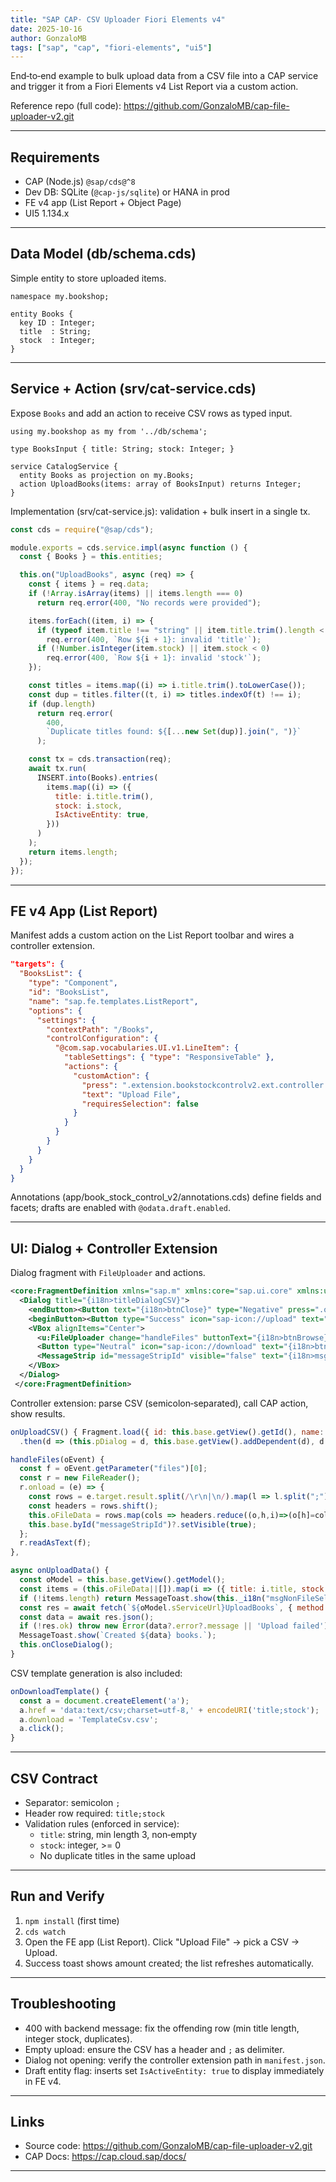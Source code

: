 ```yaml
---
title: "SAP CAP· CSV Uploader Fiori Elements v4"
date: 2025-10-16
author: GonzaloMB
tags: ["sap", "cap", "fiori-elements", "ui5"]
---
```


End‑to‑end example to bulk upload data from a CSV file into a CAP service and trigger it from a Fiori Elements v4 List Report via a custom action.

Reference repo (full code): https://github.com/GonzaloMB/cap-file-uploader-v2.git

---

## Requirements

- CAP (Node.js) `@sap/cds@^8`
- Dev DB: SQLite (`@cap-js/sqlite`) or HANA in prod
- FE v4 app (List Report + Object Page)
- UI5 1.134.x

---

## Data Model (db/schema.cds)

Simple entity to store uploaded items.

```cds
namespace my.bookshop;

entity Books {
  key ID : Integer;
  title  : String;
  stock  : Integer;
}
```

---

## Service + Action (srv/cat-service.cds)

Expose `Books` and add an action to receive CSV rows as typed input.

```cds
using my.bookshop as my from '../db/schema';

type BooksInput { title: String; stock: Integer; }

service CatalogService {
  entity Books as projection on my.Books;
  action UploadBooks(items: array of BooksInput) returns Integer;
}
```

Implementation (srv/cat-service.js): validation + bulk insert in a single tx.

```js
const cds = require("@sap/cds");

module.exports = cds.service.impl(async function () {
  const { Books } = this.entities;

  this.on("UploadBooks", async (req) => {
    const { items } = req.data;
    if (!Array.isArray(items) || items.length === 0)
      return req.error(400, "No records were provided");

    items.forEach((item, i) => {
      if (typeof item.title !== "string" || item.title.trim().length < 3)
        req.error(400, `Row ${i + 1}: invalid 'title'`);
      if (!Number.isInteger(item.stock) || item.stock < 0)
        req.error(400, `Row ${i + 1}: invalid 'stock'`);
    });

    const titles = items.map((i) => i.title.trim().toLowerCase());
    const dup = titles.filter((t, i) => titles.indexOf(t) !== i);
    if (dup.length)
      return req.error(
        400,
        `Duplicate titles found: ${[...new Set(dup)].join(", ")}`
      );

    const tx = cds.transaction(req);
    await tx.run(
      INSERT.into(Books).entries(
        items.map((i) => ({
          title: i.title.trim(),
          stock: i.stock,
          IsActiveEntity: true,
        }))
      )
    );
    return items.length;
  });
});
```

---

## FE v4 App (List Report)

Manifest adds a custom action on the List Report toolbar and wires a controller extension.

```json
"targets": {
  "BooksList": {
    "type": "Component",
    "id": "BooksList",
    "name": "sap.fe.templates.ListReport",
    "options": {
      "settings": {
        "contextPath": "/Books",
        "controlConfiguration": {
          "@com.sap.vocabularies.UI.v1.LineItem": {
            "tableSettings": { "type": "ResponsiveTable" },
            "actions": {
              "customAction": {
                "press": ".extension.bookstockcontrolv2.ext.controller.ListReportExt.onUploadCSV",
                "text": "Upload File",
                "requiresSelection": false
              }
            }
          }
        }
      }
    }
  }
}
```

Annotations (app/book_stock_control_v2/annotations.cds) define fields and facets; drafts are enabled with `@odata.draft.enabled`.

---

## UI: Dialog + Controller Extension

Dialog fragment with `FileUploader` and actions.

```xml
<core:FragmentDefinition xmlns="sap.m" xmlns:core="sap.ui.core" xmlns:u="sap.ui.unified">
  <Dialog title="{i18n>titleDialogCSV}">
    <endButton><Button text="{i18n>btnClose}" type="Negative" press=".onCloseDialog"/></endButton>
    <beginButton><Button type="Success" icon="sap-icon://upload" text="{i18n>btnUpload}" press=".onUploadData"/></beginButton>
    <VBox alignItems="Center">
      <u:FileUploader change="handleFiles" buttonText="{i18n>btnBrowse}" fileType="CSV" placeholder="{i18n>msgNonFileSelect}"/>
      <Button type="Neutral" icon="sap-icon://download" text="{i18n>btnDowloadTmpl}" press=".onDownloadTemplate"/>
      <MessageStrip id="messageStripId" visible="false" text="{i18n>msgStrip}" type="Success" showIcon="true"/>
    </VBox>
  </Dialog>
 </core:FragmentDefinition>
```

Controller extension: parse CSV (semicolon‑separated), call CAP action, show results.

```js
onUploadCSV() { Fragment.load({ id: this.base.getView().getId(), name: "bookstockcontrolv2.ext.view.UploadFileDialog", controller: this })
  .then(d => (this.pDialog = d, this.base.getView().addDependent(d), d.open())); },

handleFiles(oEvent) {
  const f = oEvent.getParameter("files")[0];
  const r = new FileReader();
  r.onload = (e) => {
    const rows = e.target.result.split(/\r\n|\n/).map(l => l.split(";")).filter(a => a.length > 1);
    const headers = rows.shift();
    this.oFileData = rows.map(cols => headers.reduce((o,h,i)=>(o[h]=cols[i],o),{}));
    this.base.byId("messageStripId")?.setVisible(true);
  };
  r.readAsText(f);
},

async onUploadData() {
  const oModel = this.base.getView().getModel();
  const items = (this.oFileData||[]).map(i => ({ title: i.title, stock: parseInt(i.stock,10) }));
  if (!items.length) return MessageToast.show(this._i18n("msgNonFileSelect"));
  const res = await fetch(`${oModel.sServiceUrl}UploadBooks`, { method: 'POST', headers: { 'Content-Type': 'application/json' }, body: JSON.stringify({ items })});
  const data = await res.json();
  if (!res.ok) throw new Error(data?.error?.message || 'Upload failed');
  MessageToast.show(`Created ${data} books.`);
  this.onCloseDialog();
}
```

CSV template generation is also included:

```js
onDownloadTemplate() {
  const a = document.createElement('a');
  a.href = 'data:text/csv;charset=utf-8,' + encodeURI('title;stock');
  a.download = 'TemplateCsv.csv';
  a.click();
}
```

---

## CSV Contract

- Separator: semicolon `;`
- Header row required: `title;stock`
- Validation rules (enforced in service):
  - `title`: string, min length 3, non‑empty
  - `stock`: integer, >= 0
  - No duplicate titles in the same upload

---

## Run and Verify

1. `npm install` (first time)
2. `cds watch`
3. Open the FE app (List Report). Click "Upload File" → pick a CSV → Upload.
4. Success toast shows amount created; the list refreshes automatically.

---

## Troubleshooting

- 400 with backend message: fix the offending row (min title length, integer stock, duplicates).
- Empty upload: ensure the CSV has a header and `;` as delimiter.
- Dialog not opening: verify the controller extension path in `manifest.json`.
- Draft entity flag: inserts set `IsActiveEntity: true` to display immediately in FE v4.

---

## Links

- Source code: https://github.com/GonzaloMB/cap-file-uploader-v2.git
- CAP Docs: https://cap.cloud.sap/docs/

---
